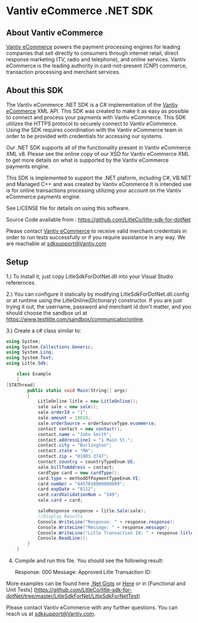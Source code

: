 Vantiv eCommerce .NET SDK
=====================

About Vantiv eCommerce
------------
[Vantiv eCommerce](http://www.vantiv.com) powers the payment processing engines for leading companies that sell directly to consumers through  internet retail, direct response marketing (TV, radio and telephone), and online services. Vantiv eCommerce is the leading authority in card-not-present (CNP) commerce, transaction processing and merchant services.


About this SDK
--------------
The Vantiv eCommerce .NET SDK is a C# implementation of the [Vantiv eCommerce](http://www.vantiv.com) XML API. This SDK was created to make it as easy as possible to connect and process your payments with Vantiv eCommerce. This SDK utilizes  the HTTPS protocol to securely connect to Vantiv eCommerce. Using the SDK requires coordination with the Vantiv eCommerce team in order to be provided with credentials for accessing our systems.

Our .NET SDK supports all of the functionality present in Vantiv eCommerce XML v8. Please see the online copy of our XSD for Vantiv eCommerce XML to get more details on what is supported by the Vantiv eCommerce payments engine.

This SDK is implemented to support the .NET plaform, including C#, VB.NET and Managed C++ and was created by Vantiv eCommerce It is intended use is for online transactions processing utilizing your account on the Vantiv eCommerce payments engine.

See LICENSE file for details on using this software.

Source Code available from : https://github.com/LitleCo/litle-sdk-for-dotNet

Please contact [Vantiv eCommerce](http://www.vantiv.com) to receive valid merchant credentials in order to run tests successfully or if you require assistance in any way.  We are reachable at sdksupport@Vantiv.com

Setup
-----

1.) To install it, just copy LitleSdkForDotNet.dll into your Visual Studio referernces. 

2.) You can configure it statically by modifying LitleSdkForDotNet.dll.config or at runtime using the LitleOnline(Dictionary) constructor. If you are just trying it out, the username, password and merchant id don't matter, and you should choose the sandbox url at https://www.testlitle.com/sandbox/communicator/online.

3.) Create a c# class similar to:  

```c#
using System;
using System.Collections.Generic;
using System.Linq;
using System.Text;
using Litle.Sdk;

    class Example
    {
[STAThread]
        public static void Main(String[] args)
        {
            LitleOnline litle = new LitleOnline();
            sale sale = new sale();
            sale.orderId = "1";
            sale.amount = 10010;
            sale.orderSource = orderSourceType.ecommerce;
            contact contact = new contact();
            contact.name = "John Smith";
            contact.addressLine1 = "1 Main St.";
            contact.city = "Burlington";
            contact.state = "MA";
            contact.zip = "01803-3747";
            contact.country = countryTypeEnum.US;
            sale.billToAddress = contact;
            cardType card = new cardType();
            card.type = methodOfPaymentTypeEnum.VI;
            card.number = "4457010000000009";
            card.expDate = "0112";
            card.cardValidationNum = "349";
            sale.card = card;

            saleResponse response = litle.Sale(sale);
            //Display Results
            Console.WriteLine("Response: " + response.response);
            Console.WriteLine("Message: " + response.message);
            Console.WriteLine("Litle Transaction Id: " + response.litleTxnId);
            Console.ReadLine();
        }
    }

```

4) Compile and run this file.  You should see the following result:

    Response: 000
    Message: Approved
    Litle Transaction ID: <your-numeric-litle-txn-id>

More examples can be found here [.Net Gists](https://gist.github.com/search?q=.net+sdk+Litle) or [Here](http://litleco.github.io/dotnet/) or in [Functional and Unit Tests] (https://github.com/LitleCo/litle-sdk-for-dotNet/tree/master/LitleSdkForNet/LitleSdkForNetTest)

Please contact Vantiv eCommerce with any further questions.   You can reach us at sdksupport@Vantiv.com.
